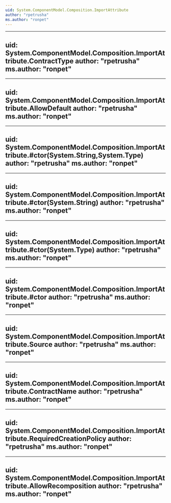 ```yaml
---
uid: System.ComponentModel.Composition.ImportAttribute
author: "rpetrusha"
ms.author: "ronpet"
---
```


---
uid: System.ComponentModel.Composition.ImportAttribute.ContractType
author: "rpetrusha"
ms.author: "ronpet"
---

---
uid: System.ComponentModel.Composition.ImportAttribute.AllowDefault
author: "rpetrusha"
ms.author: "ronpet"
---

---
uid: System.ComponentModel.Composition.ImportAttribute.#ctor(System.String,System.Type)
author: "rpetrusha"
ms.author: "ronpet"
---

---
uid: System.ComponentModel.Composition.ImportAttribute.#ctor(System.String)
author: "rpetrusha"
ms.author: "ronpet"
---

---
uid: System.ComponentModel.Composition.ImportAttribute.#ctor(System.Type)
author: "rpetrusha"
ms.author: "ronpet"
---

---
uid: System.ComponentModel.Composition.ImportAttribute.#ctor
author: "rpetrusha"
ms.author: "ronpet"
---

---
uid: System.ComponentModel.Composition.ImportAttribute.Source
author: "rpetrusha"
ms.author: "ronpet"
---

---
uid: System.ComponentModel.Composition.ImportAttribute.ContractName
author: "rpetrusha"
ms.author: "ronpet"
---

---
uid: System.ComponentModel.Composition.ImportAttribute.RequiredCreationPolicy
author: "rpetrusha"
ms.author: "ronpet"
---

---
uid: System.ComponentModel.Composition.ImportAttribute.AllowRecomposition
author: "rpetrusha"
ms.author: "ronpet"
---
